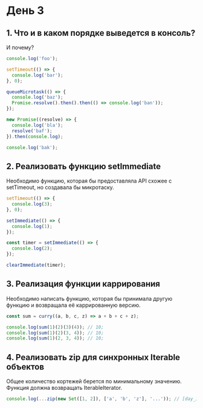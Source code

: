 # День 3

## 1. Что и в каком порядке выведется в консоль?

И почему?

```js
console.log('foo');

setTimeout(() => {
  console.log('bar');
}, 0);

queueMicrotask(() => {
  console.log('baz');
  Promise.resolve().then().then(() => console.log('ban'));
});

new Promise((resolve) => {
  console.log('bla');
  resolve('baf');
}).then(console.log);

console.log('bak');
```

## 2. Реализовать функцию setImmediate

Необходимо функцию, которая бы предоставляла API схожее с setTimeout, но создавала бы микротаску.

```js
setTimeout(() => {
  console.log(3);
}, 0);

setImmediate(() => {
  console.log(1);
});

const timer = setImmediate(() => {
  console.log(2);
});

clearImmediate(timer);
```

## 3. Реализация функции каррирования

Необходимо написать функцию, которая бы принимала другую функцию и возвращала её каррированную версию.

```js
const sum = curry((a, b, c, z) => a + b + c + z);

console.log(sum(1)(2)(3)(4)); // 10;
console.log(sum(1)(2)(3, 4)); // 10;
console.log(sum(1)(2, 3, 4)); // 10;
```

## 4. Реализовать zip для синхронных Iterable объектов

Общее количество кортежей берется по минимальному значению.
Функция должна возвращать IterableIterator.

```js
console.log(...zip(new Set([1, 2]), ['a', 'b', 'z'], '...')); // [day_1, 'a', '.'] [day_2, 'b', '.']
```
